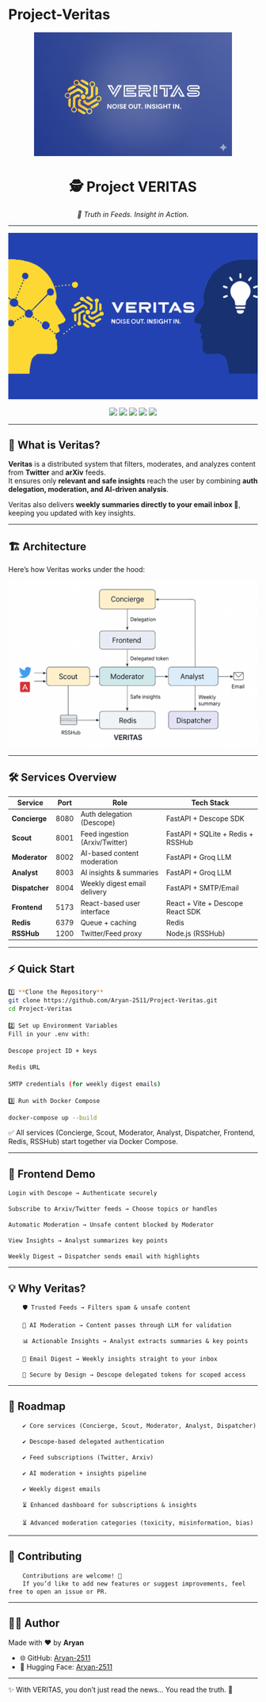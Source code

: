 # Project-Veritas
<p align="center">
  <img src="assets/veritas_logo.png" alt="Veritas Logo" width="400"/>
</p>

<h1 align="center">🕵️ Project VERITAS</h1>
<p align="center"><i>🔎 Truth in Feeds. Insight in Action.</i></p>

---

<p align="center">
  <img src="assets/veritas-banner.svg" alt="Veritas Banner"/>
</p>

<p align="center">
  <img src="https://img.shields.io/badge/VERITAS-Truth%20in%20Feeds-blue?style=for-the-badge&logo=search&logoColor=white"/>
  <img src="https://img.shields.io/badge/Focus-News%20%26%20Research-green?style=for-the-badge&logo=readthedocs&logoColor=white"/>
  <img src="https://img.shields.io/badge/AI-Content%20Moderation-purple?style=for-the-badge&logo=robot&logoColor=white"/>
  <img src="https://img.shields.io/badge/Automation-Docker%20Compose-lightgrey?style=for-the-badge&logo=docker&logoColor=blue"/>
  <img src="https://img.shields.io/badge/Status-Prototype-orange?style=for-the-badge&logo=hourglass&logoColor=white"/>
</p>

---

## 🌟 What is Veritas?

**Veritas** is a distributed system that filters, moderates, and analyzes content from **Twitter** and **arXiv** feeds.  
It ensures only **relevant and safe insights** reach the user by combining **auth delegation, moderation, and AI-driven analysis**.  

Veritas also delivers **weekly summaries directly to your email inbox 📧**, keeping you updated with key insights.

---

## 🏗️ Architecture

Here’s how Veritas works under the hood:  

![Architecture](assets/architecture.png)

---

## 🛠️ Services Overview

| Service       | Port  | Role                          | Tech Stack            |
|---------------|-------|-------------------------------|-----------------------|
| **Concierge** | 8080  | Auth delegation (Descope)     | FastAPI + Descope SDK |
| **Scout**     | 8001  | Feed ingestion (Arxiv/Twitter)| FastAPI + SQLite + Redis + RSSHub |
| **Moderator** | 8002  | AI-based content moderation   | FastAPI + Groq LLM    |
| **Analyst**   | 8003  | AI insights & summaries       | FastAPI + Groq LLM    |
| **Dispatcher**| 8004  | Weekly digest email delivery  | FastAPI + SMTP/Email  |
| **Frontend**  | 5173  | React-based user interface    | React + Vite + Descope React SDK |
| **Redis**     | 6379  | Queue + caching               | Redis                 |
| **RSSHub**    | 1200  | Twitter/Feed proxy            | Node.js (RSSHub)      |

---

## ⚡ Quick Start


```bash
1️⃣ **Clone the Repository**
git clone https://github.com/Aryan-2511/Project-Veritas.git
cd Project-Veritas

2️⃣ Set up Environment Variables
Fill in your .env with:

Descope project ID + keys

Redis URL

SMTP credentials (for weekly digest emails)

3️⃣ Run with Docker Compose

docker-compose up --build
```

✅ All services (Concierge, Scout, Moderator, Analyst, Dispatcher, Frontend, Redis, RSSHub) start together via Docker Compose.

---

## 🎨 Frontend Demo

    Login with Descope → Authenticate securely

    Subscribe to Arxiv/Twitter feeds → Choose topics or handles

    Automatic Moderation → Unsafe content blocked by Moderator

    View Insights → Analyst summarizes key points

    Weekly Digest → Dispatcher sends email with highlights
---

## 💡 Why Veritas?

        🛡️ Trusted Feeds → Filters spam & unsafe content

        🤖 AI Moderation → Content passes through LLM for validation

        📊 Actionable Insights → Analyst extracts summaries & key points

        📧 Email Digest → Weekly insights straight to your inbox

        🔑 Secure by Design → Descope delegated tokens for scoped access
---

## 📌 Roadmap
        ✔️ Core services (Concierge, Scout, Moderator, Analyst, Dispatcher)

        ✔️ Descope-based delegated authentication

        ✔️ Feed subscriptions (Twitter, Arxiv)

        ✔️ AI moderation + insights pipeline

        ✔️ Weekly digest emails

        ⏳ Enhanced dashboard for subscriptions & insights

        ⏳ Advanced moderation categories (toxicity, misinformation, bias)


 
---

## 🤝 Contributing

        Contributions are welcome! 🎉  
        If you’d like to add new features or suggest improvements, feel free to open an issue or PR.

---

## 👨‍💻 Author

Made with ❤️ by **Aryan**  

- 🌐 GitHub: [Aryan-2511](https://github.com/Aryan-2511)  
- 🤗 Hugging Face: [Aryan-2511](https://huggingface.co/Aryan-2511)  

---

✨ With VERITAS, you don’t just read the news…
You read the truth. 🔎
